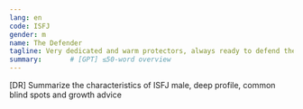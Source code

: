 ```yaml
---
lang: en
code: ISFJ
gender: m
name: The Defender
tagline: Very dedicated and warm protectors, always ready to defend their loved ones.
summary:       # [GPT] ≤50-word overview
---
```


[DR] Summarize the characteristics of ISFJ male, deep profile, common blind spots and growth advice

